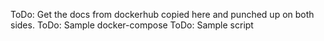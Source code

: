 ToDo: Get the docs from dockerhub copied here and punched up on both sides.
ToDo: Sample docker-compose
ToDo: Sample script

